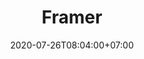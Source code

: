 ---
title     : "Framer"
thumbnail : "framer"
address   : "https://framer.com/lp"
sitemap   : false
date      : 2020-07-26T08:04:00+07:00
---